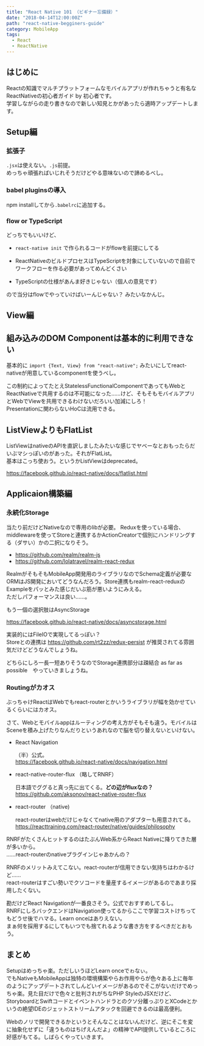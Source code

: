 ```yaml
---
title: "React Native 101 （ビギナー忘備録）"
date: "2018-04-14T12:00:00Z"
path: "react-native-begginers-guide"
category: MobileApp
tags:
  - React
  - ReactNative
---
```



## はじめに

Reactの知識でマルチプラットフォームなモバイルアプリが作れちゃうと有名なReactNativeの初心者ガイド by 初心者です。  
学習しながらの走り書きなので新しい知見とかがあったら適時アップデートします。


## Setup編

### 拡張子

`.jsx`は使えない。`.js`前提。  
めっちゃ頑張ればいじれそうだけどやる意味ないので諦めるべし。


### babel pluginsの導入

npm installしてから`.babelrc`に追加する。


### flow or TypeScript

どっちでもいいけど、

- `react-native init` で作られるコードがflowを前提にしてる

- ReactNativeのビルドプロセスはTypeScriptを対象にしていないので自前でワークフローを作る必要があってめんどくさい

- TypeScriptの仕様があんま好きじゃない（個人の意見です）

ので当分はflowでやっていけばいーんじゃない？ みたいなかんじ。


## View編

## 組み込みのDOM Componentは基本的に利用できない

基本的に `import {Text, View} from "react-native";` みたいにしてreact-nativeが用意しているcomponentを使うべし。

この制約によってたとえStatelessFunctionalComponentであってもWebとReactNativeで共用するのは不可能になった……けど、そもそもモバイルアプリとWebでViewを共用できるわけないだろいい加減にしろ！  
Presentationに関わらないHoCは流用できる。


## ListViewよりもFlatList

ListViewはnativeのAPIを直訳しましたみたいな感じでヤベーなとおもったらだいぶマシっぽいのがあった。それがFlatList。  
基本はこっち使おう。というかListViewはdeprecated。

https://facebook.github.io/react-native/docs/flatlist.html


## Applicaion構築編

### 永続化Storage

当たり前だけどNativeなので専用のlibが必要。
Reduxを使っている場合、middlewareを使ってStoreと連携するかActionCreatorで個別にハンドリングする（ダサい）かの二択になりそう。

- https://github.com/realm/realm-js
- https://github.com/lolatravel/realm-react-redux

RealmがそもそもMobileApp開発用のライブラリなのでSchema定義が必要なORMはJS開発においてどうなんだろう。Store連携もrealm-react-reduxのExampleをパッとみた感じだいぶ筋が悪いようにみえる。  
ただしパフォーマンスは良い……。

もう一個の選択肢はAsyncStorage

https://facebook.github.io/react-native/docs/asyncstorage.html

実装的にはFileIOで実現してるっぽい？  
Storeとの連携は https://github.com/rt2zz/redux-persist が推奨されてる雰囲気だけどどうなんでしょうね。

どちらにしろ一長一短ありそうなのでStorage連携部分は疎結合 as far as possible　やっていきましょうね。


### Routingがカオス

ぶっちゃけReactはWebでもreact-routerとかいうライブラリが幅を効かせているくらいにはカオス。

さて、Webとモバイルappはルーティングの考え方がそもそも違う。モバイルはSceneを積み上げたりなんだりというあれなので脳を切り替えないといけない。

- React Navigation

  （半）公式。  
  https://facebook.github.io/react-native/docs/navigation.html

- react-native-router-flux （略してRNRF）

  日本語でググると真っ先に出てくる。**どの辺がfluxなの？**  
  https://github.com/aksonov/react-native-router-flux

- react-router （native)

  react-routerはwebだけじゃなくてnative用のアダプターも用意されてる。  
  https://reacttraining.com/react-router/native/guides/philosophy


RNRFがたくさんヒットするのはたぶんWeb系からReact Nativeに降りてきた層が多いから。  
……react-routerのnativeプラグインじゃあかんの？

RNRFのメリットみえてこない。react-routerが信用できない気持ちはわかるけど……  
react-routerはすごい勢いでクソコードを量産するイメージがあるのであまり採用したくない。

勘だけどReact Navigationが一番良さそう。公式でおすすめしてるし。  
RNRFにしろバックエンドはNavigation使ってるからここで学習コストけちってもどうせ後でハマる。Learn onceはありえない。  
まぁ何を採用するにしてもいつでも捨てれるような書き方をするべきだとおもう。


## まとめ

Setupはめっちゃ楽。ただしいうほどLearn onceでゎなぃ。  
でもNativeもMobileAppは独特の環境構築やらお作用やらが色々ある上に毎年のようにアップデートされてしんどいイメージがあるのでそこがないだけでめっちゃ楽。見た目だけで色々と批判されがちなPHP StyleのJSXだけど、StoryboardとSwiftコードとイベントハンドラとのクソ分離っぷりとXCodeとかいうの絶望IDEのジェットストリームアタックを回避できるのは最高便利。

Webのノリで開発できるかというとそんなことはないんだけど、逆にそこを変に抽象化せずに「違うものはちげえんだよ」の精神でAPI提供しているところに好感がもてる。しばらくやっていきます。
